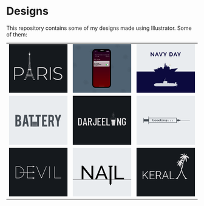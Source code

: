 # Designs
This repository contains some of my designs made using Illustrator.
Some of them:
<table>
    <tr>
      <td><img src="2020-12/png/18.12.2020.png"></td>
      <td><img src="2020-11/png/19.11.2020 - 2.png"></td>
      <td><img src="2020-12/png/04.12.2020.png"></td>
    </tr>
    <tr>
      <td><img src="2020-11/png/28.11.2020.png"></td>
      <td><img src="2020-12/png/31.12.2020.png"></td>
      <td><img src="2020-11/png/30.11.2020.png"></td>
    </tr>
    <tr>
      <td><img src="2020-12/png/10.12.2020.png"></td>
      <td><img src="2020-11/png/24.11.2020.png"></td>
      <td><img src="2020-12/png/25.12.2020.png"></td>
    </tr>
</table>
